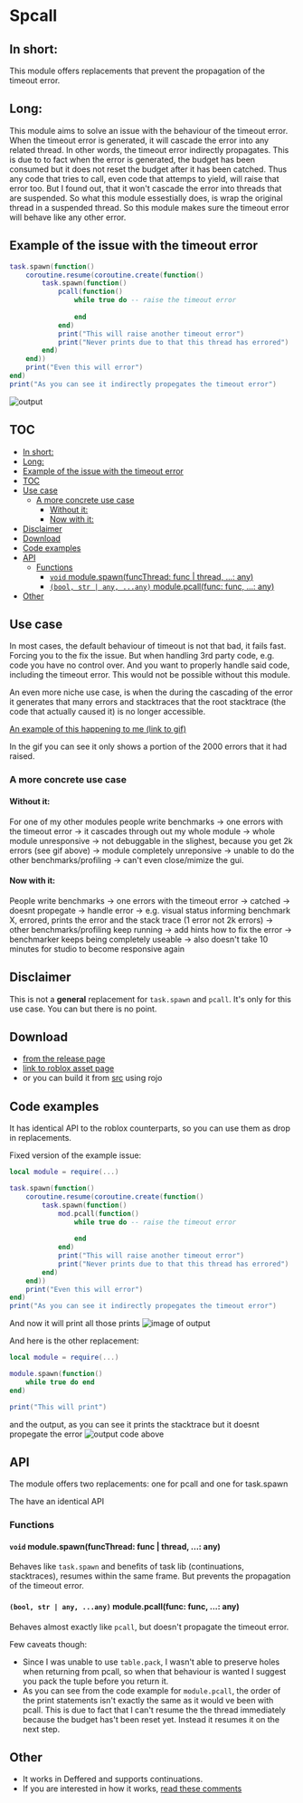 # Spcall

## In short: 

This module offers replacements that prevent the propagation of the timeout error.

## Long:

This module aims to solve an issue with the behaviour of the timeout error.
When the timeout error is generated, it will cascade the error into any related thread.
In other words, the timeout error indirectly propagates.
This is due to to fact when the error is generated, the budget has been consumed but it does not reset the budget after it has been catched.
Thus any code that tries to call, even code that attemps to yield, will raise that error too.
But I found out, that it won't cascade the error into threads that are suspended.
So what this module essestially does, is wrap the original thread in a suspended thread.
So this module makes sure the timeout error will behave like any other error.


## Example of the issue with the timeout error
```lua
task.spawn(function() 
	coroutine.resume(coroutine.create(function() 
		task.spawn(function()
			pcall(function() 
				while true do -- raise the timeout error
					
				end
			end)
			print("This will raise another timeout error")
			print("Never prints due to that this thread has errored")
		end)
	end))
	print("Even this will error")
end)
print("As you can see it indirectly propegates the timeout error")
```
![output](https://i.imgur.com/xfnHdVa.png)

## TOC
- [In short:](#in-short)
- [Long:](#long)
- [Example of the issue with the timeout error](#example-of-the-issue-with-the-timeout-error)
- [TOC](#toc)
- [Use case](#use-case)
	- [A more concrete use case](#a-more-concrete-use-case)
		- [Without it:](#without-it)
		- [Now with it:](#now-with-it)
- [Disclaimer](#disclaimer)
- [Download](#download)
- [Code examples](#code-examples)
- [API](#api)
	- [Functions](#functions)
		- [`void` module.spawn(funcThread: func | thread, ...: any)](#void-modulespawnfuncthread-func--thread--any)
		- [`(bool, str | any, ...any)` module.pcall(func: func, ...: any)](#bool-str--any-any-modulepcallfunc-func--any)
- [Other](#other)

## Use case

In most cases, the default behaviour of timeout is not that bad, it fails fast. Forcing you to the fix the issue. But when handling 3rd party code, e.g. code you have no control over. And you want to properly handle said code, including the timeout error. This would not be possible without this module.

An even more niche use case, is when the during the cascading of the error it generates that many errors and stacktraces that the root stacktrace (the code that actually caused it) is no longer accessible.

[An example of this happening to me (link to gif)](https://imgur.com/a/VEd4Pkd)

In the gif you can see it only shows a portion of the 2000 errors that it had raised.

### A more concrete use case

#### Without it:

For one of my other modules people write benchmarks -> one errors with the timeout error -> it cascades through out my whole module -> whole module unresponsive -> not debuggable in the slighest, because you get 2k errors (see gif above) -> module completely unreponsive -> unable to do the other benchmarks/profiling -> can't even close/mimize the gui.

#### Now with it:
People write benchmarks -> one errors with the timeout error -> catched -> doesnt propegate -> handle error -> e.g. visual status informing benchmark X, errored, prints the error and the stack trace (1 error not 2k errors) -> other benchmarks/profiling keep running -> add hints how to fix the error -> benchmarker keeps being completely useable -> also doesn't take 10 minutes for studio to become responsive again

## Disclaimer

This is not a **general** replacement for `task.spawn` and `pcall`. It's only for this use case.
You can but there is no point.

## Download
- [from the release page](https://github.com/VerdommeMan/Spcall/releases)
- [link to roblox asset page](https://www.roblox.com/library/7271228051/Spcall-prevent-propagation-of-the-timeout-error)
- or you can build it from [src](/src) using rojo
  
## Code examples
It has identical API to the roblox counterparts, so you can use them as drop in replacements.

Fixed version of the example issue:
```lua
local module = require(...)

task.spawn(function() 
	coroutine.resume(coroutine.create(function() 
		task.spawn(function()
			mod.pcall(function() 
				while true do -- raise the timeout error
					
				end
			end)
			print("This will raise another timeout error")
			print("Never prints due to that this thread has errored")
		end)
	end))
	print("Even this will error")
end)
print("As you can see it indirectly propegates the timeout error")
```
And now it will print all those prints
![image of output](https://i.imgur.com/qWDkVdi.png)

And here is the other replacement:
```lua
local module = require(...)

module.spawn(function() 
	while true do end
end)

print("This will print")
```

and the output, as you can see it prints the stacktrace but it doesnt propegate the error
![output code above](https://i.imgur.com/lEMTfvO.png)


## API
The module offers two replacements: one for pcall and one for task.spawn

The have an identical API

### Functions

#### `void` module.spawn(funcThread: func | thread, ...: any)

Behaves like `task.spawn` and benefits of task lib (continuations, stacktraces), resumes within the same frame. But prevents the propagation of the timeout error.

#### `(bool, str | any, ...any)` module.pcall(func: func, ...: any)

Behaves almost exactly like `pcall`, but doesn't propagate the timeout error.

Few caveats though:
- Since I was unable to use `table.pack`, I wasn't able to preserve holes when returning from pcall, so when that behaviour is wanted I suggest you pack the tuple before you return it.
- As you can see from the code example for `module.pcall`, the order of the print statements isn't exactly the same as it would ve been with pcall. This is due to fact that I can't resume the the thread immediately because the budget has't been reset yet. Instead it resumes it on the next step.

## Other
- It works in Deffered and supports continuations.
- If you are interested in how it works, [read these comments](src/../init.lua)
  
